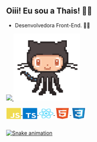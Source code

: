 



## Oiii! Eu sou a Thais! 👋🏻
- Desenvolvedora Front-End. 👩‍💻
 <div>
  <a href="https://github.com/ThaisDeveloper">
  <img height="180em" src="https://github-readme-stats.vercel.app/api?username=ThaisOrgeira&show_icons=true&theme=dracula&include_all_commits=true&count_private=true"/>
  <img  height="180em" alt="gif" src="https://raw.githubusercontent.com/iCharlesZ/FigureBed/master/img/octocat.gif">
</div>
   <div style="display: inline_block"><br>
  <img align="center" alt="thais-Js" height="30" width="40" src="https://raw.githubusercontent.com/devicons/devicon/master/icons/javascript/javascript-plain.svg">
  <img align="center" alt="thais-Ts" height="30" width="40" src="https://raw.githubusercontent.com/devicons/devicon/master/icons/typescript/typescript-plain.svg">
  <img align="center" alt="thais-React" height="30" width="40" src="https://raw.githubusercontent.com/devicons/devicon/master/icons/react/react-original.svg">
  <img align="center" alt="thais-HTML" height="30" width="40" src="https://raw.githubusercontent.com/devicons/devicon/master/icons/html5/html5-original.svg">
  <img align="center" alt="thais-CSS" height="30" width="40" src="https://raw.githubusercontent.com/devicons/devicon/master/icons/css3/css3-original.svg">
</div>
 
  ##

<div> 
  

</div>
 
  ![Snake animation](https://github.com/ThaisOrgeira/ThaisOrgeira/blob/output/github-contribution-grid-snake.svg)
